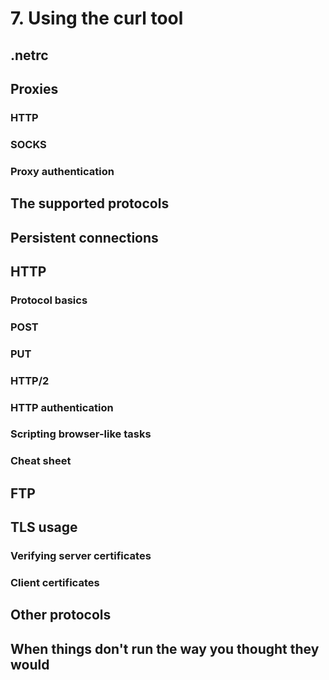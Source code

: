 # 7. Using the curl tool

## .netrc

## Proxies

### HTTP

### SOCKS

### Proxy authentication

## The supported protocols

## Persistent connections

## HTTP

### Protocol basics
 
### POST

### PUT

### HTTP/2

### HTTP authentication

### Scripting browser-like tasks

### Cheat sheet

## FTP

## TLS usage

### Verifying server certificates

### Client certificates

## Other protocols

## When things don't run the way you thought they would
